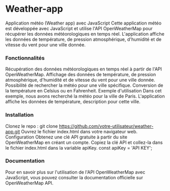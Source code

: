 # Weather-app

Application météo (Weather app) avec JavaScript
Cette application météo est développée avec JavaScript et utilise l'API OpenWeatherMap pour récupérer les données météorologiques en temps réel. L'application affiche les données de température, de pression atmosphérique, d'humidité et de vitesse du vent pour une ville donnée.

### Fonctionnalités

Récupération des données météorologiques en temps réel à partir de l'API OpenWeatherMap.
Affichage des données de température, de pression atmosphérique, d'humidité et de vitesse du vent pour une ville donnée.
Possibilité de rechercher la météo pour une ville spécifique.
Conversion de la température en Celsius ou en Fahrenheit.
Exemple d'utilisation
Dans cet exemple, nous avons recherché la météo pour la ville de Paris. L'application affiche les données de température, description pour cette ville.

### Installation

Clonez le repo : git clone https://github.com/votre-utilisateur/weather-app.git
Ouvrez le fichier index.html dans votre navigateur web.
Configuration
Obtenez une clé API gratuite à partir du site OpenWeatherMap en créant un compte.
Copiez la clé API et collez-la dans le fichier index.html dans la variable apiKey.
const apiKey = 'API KEY';

### Documentation

Pour en savoir plus sur l'utilisation de l'API OpenWeatherMap avec JavaScript, vous pouvez consulter la documentation officielle sur OpenWeatherMap API.
